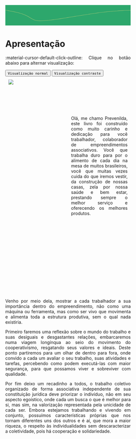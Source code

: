 
![Legenda](../img/capa_capitulo.png)

# **Apresentação**

:material-cursor-default-click-outline: Clique no botão abaixo para alternar visualização:

<div class="tx-switch">
  <button data-md-color-scheme="default"><code>Visualização normal</code></button>
  <button data-md-color-scheme="slate"><code>Visualização contraste</code></button>
</div>

<script>
  var buttons = document.querySelectorAll("button[data-md-color-scheme]")
  buttons.forEach(function(button) {
    button.addEventListener("click", function() {
      var attr = this.getAttribute("data-md-color-scheme")
      document.body.setAttribute("data-md-color-scheme", attr)
      var name = document.querySelector("#__code_0 code span:nth-child(7)")
      name.textContent = attr
    })
  })
</script>

<style>
body {text-align: justify}
div.a {
  text-indent: 50px;
}
p.recuo {
  padding-left: 130px;
  font-size: small;
  text-align: justify;
}

* {
  box-sizing: border-box;
}

/* Create two equal columns that floats next to each other */
.column {
  float: left;
  width: 50%;
  padding: 10px;
  height: 700px; /* Should be removed. Only for demonstration */
}

/* Clear floats after the columns */
.row:after {
  content: "";
  display: table;
  clear: both;
}

/* Responsive layout - makes the two columns stack on top of each other instead of next to each other */
@media screen and (max-width: 600px) {
  .column {
    width: 100%;
  }
}
</style>





<div class="row">
  <div class="column">
    <img src="../imagens/nova1.png" style="width: 70%; height: auto;"/>
    
  </div>
  <div class="column">
  <br> 
  <br> 
  <br> 
  <br> 
  <br> 
  <br> 
  <p>Olá, me chamo Prevenilda, este livro foi construído como muito carinho e dedicação para você trabalhador, colaborador de empreendimentos associativos. Você que trabalha duro para por o alimento de cada dia na mesa de muitos brasileiros, você que muitas vezes cuida do que iremos vestir, da construção de nossas casas, zela por nossa saúde e bem estar, prestando sempre o melhor serviço e oferecendo os melhores produtos.</p> 
  </div>
</div>

Venho por meio dela, mostrar a cada trabalhador a sua importância dentro do empreendimento, não como uma máquina ou ferramenta, mas como ser vivo que movimenta e alimenta toda a estrutura produtiva, sem o qual nada existiria.

Primeiro faremos uma reflexão sobre o mundo do trabalho e suas desiguais e desgastantes relações, embarcaremos numa viagem longínqua ao seio do movimento do cooperativismo, resgatando seus valores e ideais. Deste ponto partiremos para um olhar de dentro para fora, onde convido a cada um avaliar o seu trabalho, suas atividades e tarefas, percebendo como podem executá-las com maior segurança, para que possamos viver e sobreviver com qualidade.

Por fim deixo um recadinho a todos, o trabalho coletivo organizado de forma associativa independente de sua constituição jurídica deve priorizar o indivíduo, não em seu aspecto egoístico, onde cada um busca o que é melhor para si, mas sim, na valorização representada pela unicidade de cada ser. Embora estejamos trabalhando e vivendo em conjunto, possuímos características próprias que nos tornam diferentes uns dos outros e é aí, que mora a maior riqueza, o respeito às individualidades sem descaracterizar a coletividade, pois há cooperação e solidariedade.